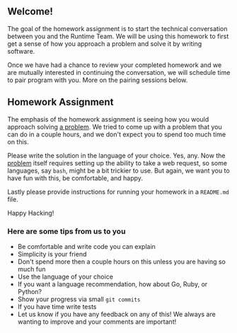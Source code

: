 ## Welcome!

The goal of the homework assignment is to start the technical conversation
between you and the Runtime Team. We will be using this homework to first get a
sense of how you approach a problem and solve it by writing software.

Once we have had a chance to review your completed homework and we are mutually
interested in continuing the conversation, we will schedule time to pair program 
with you. More on the pairing sessions below.

## Homework Assignment

The emphasis of the homework assignment is seeing how you would approach
solving [a problem](problem.md). We tried to come up with a problem that you can
do in a couple hours, and we don't expect you to spend too much time on this.

Please write the solution in the language of your choice. Yes, any. Now the
[problem](problem.md) itself requires setting up the ability to take a web
request, so some languages, say `bash`, might be a bit trickier to use. But
again, we want you to have fun with this, be comfortable, and happy.

Lastly please provide instructions for running your homework in a `README.md` file.

Happy Hacking!

### Here are some tips from us to you

* Be comfortable and write code you can explain
* Simplicity is your friend
* Don't spend more then a couple hours on this unless you are having so much fun
* Use the language of your choice
* If you want a language recommendation, how about Go, Ruby, or Python?
* Show your progress via small `git commits`
* If you have time write tests
* Let us know if you have any feedback on any of this! We always are wanting to improve and your comments are important!
